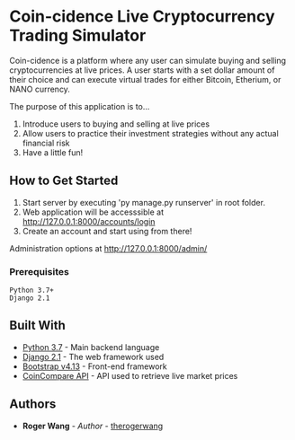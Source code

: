 # Coin-cidence Live Cryptocurrency Trading Simulator

Coin-cidence is a platform where any user can simulate buying and selling cryptocurrencies at live prices. A user starts with a
set dollar amount of their choice and can execute virtual trades for either Bitcoin, Etherium, or NANO currency.

The purpose of this application is to...
1. Introduce users to buying and selling at live prices
2. Allow users to practice their investment strategies without any actual financial risk
3. Have a little fun!

## How to Get Started

1. Start server by executing 'py manage.py runserver' in root folder.
2. Web application will be accesssible at http://127.0.0.1:8000/accounts/login
3. Create an account and start using from there!


Administration options at http://127.0.0.1:8000/admin/


### Prerequisites

```
Python 3.7+
Django 2.1
```

## Built With

* [Python 3.7](https://www.python.org/) - Main backend language
* [Django 2.1](https://www.djangoproject.com/) - The web framework used
* [Bootstrap v4.13](https://getbootstrap.com/) - Front-end framework
* [CoinCompare API](https://www.cryptocompare.com/api/) - API used to retrieve live market prices



## Authors

* **Roger Wang** - *Author* - [therogerwang](https://github.com/therogerwang)

